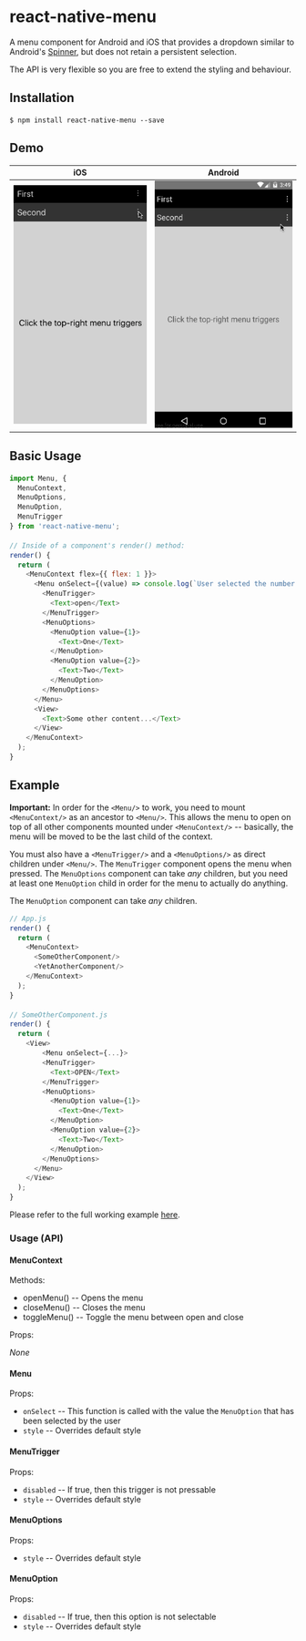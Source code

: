 # react-native-menu

A menu component for Android and iOS that provides a dropdown similar to Android's
[Spinner](http://developer.android.com/reference/android/widget/Spinner.html), but does not
retain a persistent selection.

The API is very flexible so you are free to extend the styling and behaviour.

## Installation

```
$ npm install react-native-menu --save
```

## Demo

| iOS | Android |
| --- | ------- |
| ![](./demo.ios.gif) | ![](./demo.android.gif) |

## Basic Usage

```js
import Menu, {
  MenuContext,
  MenuOptions,
  MenuOption,
  MenuTrigger
} from 'react-native-menu';

// Inside of a component's render() method:
render() {
  return (
    <MenuContext flex={{ flex: 1 }}>
      <Menu onSelect={(value) => console.log(`User selected the number ${value}`)>
        <MenuTrigger>
          <Text>open</Text>
        </MenuTrigger>
        <MenuOptions>
          <MenuOption value={1}>
            <Text>One</Text>
          </MenuOption>
          <MenuOption value={2}>
            <Text>Two</Text>
          </MenuOption>
        </MenuOptions>
      </Menu>
      <View>
        <Text>Some other content...</Text>
      </View>
    </MenuContext>
  );
}
```

## Example

**Important:** In order for the `<Menu/>` to work, you need to mount `<MenuContext/>` as an ancestor to `<Menu/>`. This allows
the menu to open on top of all other components mounted under `<MenuContext/>` -- basically, the menu will be moved
to be the last child of the context.

You must also have a `<MenuTrigger/>` and a `<MenuOptions/>` as direct children under `<Menu/>`. The `MenuTrigger` component
opens the menu when pressed. The `MenuOptions` component can take *any* children, but you need at least one `MenuOption`
child in order for the menu to actually do anything.

The `MenuOption` component can take *any* children.

```js
// App.js
render() {
  return (
    <MenuContext>
      <SomeOtherComponent/>
      <YetAnotherComponent/>
    </MenuContext>
  );
}

// SomeOtherComponent.js
render() {
  return (
    <View>
        <Menu onSelect={...}>
        <MenuTrigger>
          <Text>OPEN</Text>
        </MenuTrigger>
        <MenuOptions>
          <MenuOption value={1}>
            <Text>One</Text>
          </MenuOption>
          <MenuOption value={2}>
            <Text>Two</Text>
          </MenuOption>
        </MenuOptions>
      </Menu>
    </View>
  );
}
```

Please refer to the full working example [here](./Example/Example.js).

### Usage (API)

#### MenuContext

Methods:

- openMenu() -- Opens the menu
- closeMenu() -- Closes the menu
- toggleMenu() -- Toggle the menu between open and close

Props:

*None*

#### Menu

Props:

- `onSelect` -- This function is called with the value the `MenuOption` that has been selected by the user
- `style` -- Overrides default style

#### MenuTrigger

Props:

- `disabled` -- If true, then this trigger is not pressable
- `style` -- Overrides default style

#### MenuOptions

Props:

- `style` -- Overrides default style


#### MenuOption

Props:

- `disabled` -- If true, then this option is not selectable
- `style` -- Overrides default style